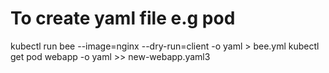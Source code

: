 # To create yaml file e.g pod
kubectl run bee --image=nginx --dry-run=client -o yaml > bee.yml
kubectl get pod webapp -o yaml >> new-webapp.yaml3